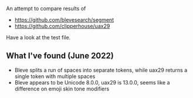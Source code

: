 An attempt to compare results of

- https://github.com/blevesearch/segment
- https://github.com/clipperhouse/uax29

Have a look at the test file.

## What I've found (June 2022)

- Bleve splits a run of spaces into separate tokens, while uax29 returns a single token with multiple spaces
- Bleve appears to be Unicode 8.0.0, uax29 is 13.0.0, seems like a difference on emoji skin tone modifiers
